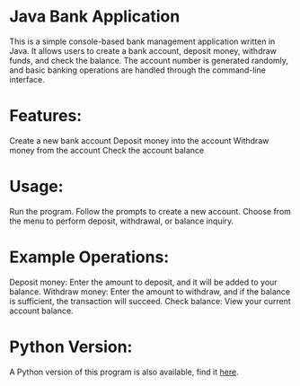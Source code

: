 # Java Bank Application
This is a simple console-based bank management application written in Java. It allows users to create a bank account, deposit money, withdraw funds, and check the balance. The account number is generated randomly, and basic banking operations are handled through the command-line interface.

# Features:
Create a new bank account
Deposit money into the account
Withdraw money from the account
Check the account balance
# Usage:
Run the program.
Follow the prompts to create a new account.
Choose from the menu to perform deposit, withdrawal, or balance inquiry.
# Example Operations:
Deposit money: Enter the amount to deposit, and it will be added to your balance.
Withdraw money: Enter the amount to withdraw, and if the balance is sufficient, the transaction will succeed.
Check balance: View your current account balance.
# Python Version:
A Python version of this program is also available, find it [here](https://www.github.com/fred-maina/bank).
